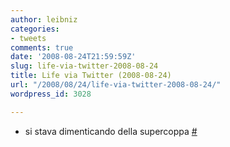```yaml
---
author: leibniz
categories:
- tweets
comments: true
date: '2008-08-24T21:59:59Z'
slug: life-via-twitter-2008-08-24
title: Life via Twitter (2008-08-24)
url: "/2008/08/24/life-via-twitter-2008-08-24/"
wordpress_id: 3028

---
```

* si stava dimenticando della supercoppa [#](http://twitter.com/leibniz/statuses/897501888)


